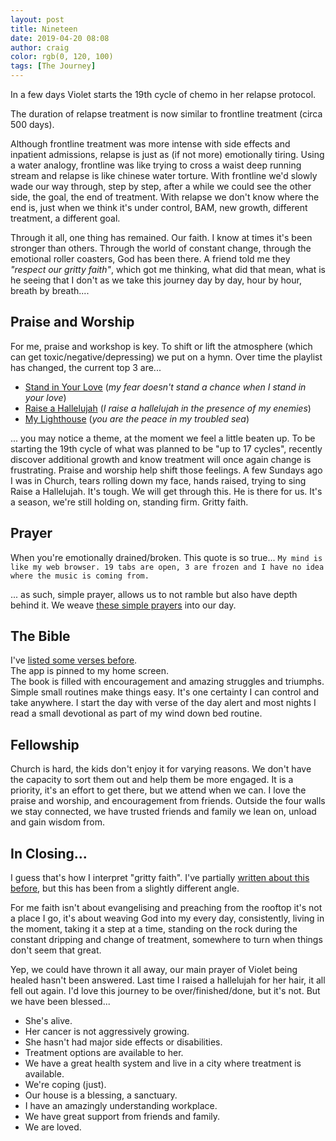 ```yaml
---
layout: post
title: Nineteen
date: 2019-04-20 08:08
author: craig
color: rgb(0, 120, 100)
tags: [The Journey]
---
```


In a few days Violet starts the 19th cycle of chemo in her relapse protocol.

The duration of relapse treatment is now similar to frontline treatment (circa 500 days).

Although frontline treatment was more intense with side effects and inpatient admissions, relapse is just as (if not more) emotionally tiring. Using a water analogy, frontline was like trying to cross a waist deep running stream and relapse is like chinese water torture. With frontline we'd slowly wade our way through, step by step, after a while we could see the other side, the goal, the end of treatment. With relapse we don't know where the end is, just when we think it's under control, BAM, new growth, different treatment, a different goal.

Through it all, one thing has remained. Our faith. I know at times it's been stronger than others. Through the world of constant change, through the emotional roller coasters, God has been there. A friend told me they *"respect our gritty faith"*, which got me thinking, what did that mean, what is he seeing that I don't as we take this journey day by day, hour by hour, breath by breath....

## Praise and Worship

For me, praise and workshop is key. To shift or lift the atmosphere (which can get toxic/negative/depressing) we put on a hymn. Over time the playlist has changed, the current top 3 are...

- <a href="https://www.youtube.com/watch?v=MHLEZzyAZrI">Stand in Your Love</a> (*my fear doesn't stand a chance when I stand in your love*)
- <a href="https://www.youtube.com/watch?v=G2XtRuPfaAU">Raise a Hallelujah</a> (*I raise a hallelujah in the presence of my enemies*)
- <a href="https://www.youtube.com/watch?v=dSn9HW5P-sA">My Lighthouse</a> (*you are the peace in my troubled sea*)

... you may notice a theme, at the moment we feel a little beaten up. To be starting the 19th cycle of what was planned to be "up to 17 cycles", recently discover additional growth and know treatment will once again change is frustrating. Praise and worship help shift those feelings. A few Sundays ago I was in Church, tears rolling down my face, hands raised, trying to sing Raise a Hallelujah. It's tough. We will get through this. He is there for us. It's a season, we're still holding on, standing firm. Gritty faith.

## Prayer

When you're emotionally drained/broken. This quote is so true...
`My mind is like my web browser. 19 tabs are open, 3 are frozen and I have no idea where the music is coming from.` 

... as such, simple prayer, allows us to not ramble but also have depth behind it. We weave <a href="/2019/01/02/simple-prayer">these simple prayers</a> into our day.

## The Bible

<p>I've <a href="/2017/04/17/verses-to-get-you-through">listed some verses before</a>.<br>The app is pinned to my home screen.<br>The book is filled with encouragement and amazing struggles and triumphs.<br>Simple small routines make things easy. It's one certainty I can control and take anywhere. I start the day with verse of the day alert and most nights I read a small devotional as part of my wind down bed routine.</p>

## Fellowship

<p>Church is hard, the kids don't enjoy it for varying reasons. We don't have the capacity to sort them out and help them be more engaged. It is a priority, it's an effort to get there, but we attend when we can. I love the praise and worship, and encouragement from friends. Outside the four walls we stay connected, we have trusted friends and family we lean on, unload and gain wisdom from.</p>

## In Closing...

<p>I guess that's how I interpret "gritty faith". I've partially <a href="/2017/08/14/god-how-do-you-do-it-part-1">written about this before</a>, but this has been from a slightly different angle.</p>


<!-- wp:paragraph -->
<p>For me faith isn't about evangelising and preaching from the rooftop it's not a place I go, it's about weaving God into my every day, consistently, living in the moment, taking it a step at a time, standing on the rock during the constant dripping and change of treatment, somewhere to turn when things don't seem that great.</p>
<!-- /wp:paragraph -->

<!-- wp:paragraph -->
<p>Yep, we could have thrown it all away, our main prayer of Violet being healed hasn't been answered. Last time I raised a hallelujah for her hair, it all fell out again. I'd love this journey to be over/finished/done, but it's not. But we have been blessed...</p>
<!-- /wp:paragraph -->

<!-- wp:list -->
<ul><li>She's alive.</li><li>Her cancer is not aggressively growing.</li><li>She hasn't had major side effects or disabilities.</li><li>Treatment options are available to her.</li><li>We have a great health system and live in a city where treatment is available.</li><li>We're coping (just).</li><li>Our house is a blessing, a sanctuary.</li><li>I have an amazingly understanding workplace.</li><li>We have great support from friends and family.</li><li>We are loved.</li></ul>
<!-- /wp:list -->
